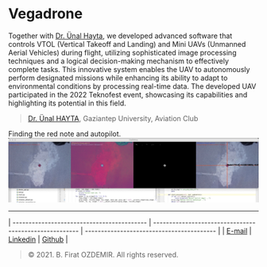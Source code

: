 # Vegadrone

Together with [Dr. Ünal Hayta](https://www.researchgate.net/profile/Uenal-Hayta), we developed advanced software that controls VTOL (Vertical Takeoff and Landing) and Mini UAVs (Unmanned Aerial Vehicles) during flight, utilizing sophisticated image processing techniques and a logical decision-making mechanism to effectively complete tasks. This innovative system enables the UAV to autonomously perform designated missions while enhancing its ability to adapt to environmental conditions by processing real-time data. The developed UAV participated in the 2022 Teknofest event, showcasing its capabilities and highlighting its potential in this field.

> [Dr. Ünal HAYTA](https://www.researchgate.net/profile/Uenal-Hayta), Gaziantep University, Aviation Club

Finding the red note and autopilot.
![Test](assets/vega-1.jpg)

---

| ------------------------------------------ | ------------------------------------------------------ | ----------------------------------------- |
| [E-mail](mailto:b.firat.ozdemir@gmail.com) | [Linkedin](https://www.linkedin.com/in/bfiratozdemir/) | [Github](https://github.com/JackCampbell) |


> © 2021. B. Firat OZDEMIR. All rights reserved.
